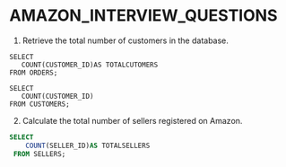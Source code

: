 # AMAZON_INTERVIEW_QUESTIONS
1. Retrieve the total number of customers in the database.
 ```sql– paste your code here
SELECT 
	COUNT(CUSTOMER_ID)AS TOTALCUTOMERS
FROM ORDERS;

SELECT 
	COUNT(CUSTOMER_ID)
FROM CUSTOMERS;

 ```
 2. Calculate the total number of sellers registered on Amazon.
```SQL
SELECT 
	COUNT(SELLER_ID)AS TOTALSELLERS
 FROM SELLERS;
```
